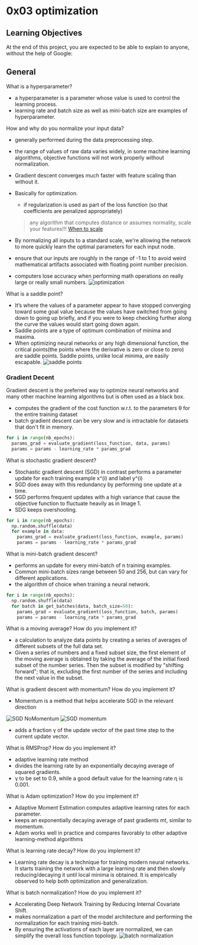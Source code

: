 # 0x03 optimization

## Learning Objectives

At the end of this project, you are expected to be able to explain to anyone, without the help of Google:

## General

What is a hyperparameter?

- a hyperparameter is a parameter whose value is used to control the learning process.
- learning rate and batch size as well as mini-batch size are examples of hyperparameter.

How and why do you normalize your input data?

- generally performed during the data preprocessing step.
- the range of values of raw data varies widely, in some machine learning algorithms, objective functions will not work properly without normalization.
- Gradient descent converges much faster with feature scaling than without it.
- Basically for optimization.
  - if regularization is used as part of the loss function (so that coefficients are penalized appropriately)
  > any algorithm that computes distance or assumes normality, scale your features!!!
  >[When to scale](https://medium.com/greyatom/why-how-and-when-to-scale-your-features-4b30ab09db5e)

- By normalizing all inputs to a standard scale, we're allowing the network to more quickly learn the optimal parameters for each input node.
- ensure that our inputs are roughly in the range of -1 to 1 to avoid weird mathematical artifacts associated with floating point number precision.
- computers lose accuracy when performing math operations on really large or really small numbers.
![optimization](https://www.jeremyjordan.me/content/images/2018/01/Screen-Shot-2018-01-24-at-1.12.52-PM.png)

What is a saddle point?

- It’s where the values of a parameter appear to have stopped converging toward some goal value because the values have switched from going down to going up briefly, and if you were to keep checking further along the curve the values would start going down again.
- Saddle points are a type of optimum combination of minima and maxima.
- When optimizing neural networks or any high dimensional function, the critical points(the points where the derivative is zero or close to zero) are saddle points. Saddle points, unlike local minima, are easily escapable.
![saddle points](https://qph.cf2.quoracdn.net/main-qimg-366252b64600a7d81446a83eb19e1e4a-pjlq)

### Gradient Decent

Gradient descent is the preferred way to optimize neural networks and many other machine learning algorithms but is often used as a black box.

- computes the gradient of the cost function w.r.t. to the parameters θ for the entire training dataset
- batch gradient descent can be very slow and is intractable for datasets that don't fit in memory.

```python
for i in range(nb_epochs):
  params_grad = evaluate_gradient(loss_function, data, params)
  params = params - learning_rate * params_grad
```

What is stochastic gradient descent?

- Stochastic gradient descent (SGD) in contrast performs a parameter update for each training example x^(i) and label y^(i)
- SGD does away with this redundancy by performing one update at a time.
- SGD performs frequent updates with a high variance that cause the objective function to fluctuate heavily as in Image 1.
- SDG keeps overshooting.

```python
for i in range(nb_epochs):
  np.random.shuffle(data)
  for example in data:
    params_grad = evaluate_gradient(loss_function, example, params)
    params = params - learning_rate * params_grad
```

What is mini-batch gradient descent?

- performs an update for every mini-batch of n training examples.
- Common mini-batch sizes range between 50 and 256, but can vary for different applications.
- the algorithm of choice when training a neural network.

```python
for i in range(nb_epochs):
  np.random.shuffle(data)
  for batch in get_batches(data, batch_size=50):
    params_grad = evaluate_gradient(loss_function, batch, params)
    params = params - learning_rate * params_grad
```

What is a moving average? How do you implement it?

- a calculation to analyze data points by creating a series of averages of different subsets of the full data set.
- Given a series of numbers and a fixed subset size, the first element of the moving average is obtained by taking the average of the initial fixed subset of the number series. Then the subset is modified by "shifting forward"; that is, excluding the first number of the series and including the next value in the subset.

What is gradient descent with momentum? How do you implement it?

- Momentum is a method that helps accelerate SGD in the relevant direction

![SGD NoMomentum](https://ruder.io/content/images/2015/12/without_momentum.gif) ![SGD momentum](https://ruder.io/content/images/2015/12/with_momentum.gif)

- adds  a fraction γ of the update vector of the past time step to the current update vector.

What is RMSProp? How do you implement it?

- adaptive learning rate method
- divides the learning rate by an exponentially decaying average of squared gradients.
- γ to be set to 0.9, while a good default value for the learning rate η is 0.001.

What is Adam optimization? How do you implement it?

- Adaptive Moment Estimation computes adaptive learning rates for each parameter.
- keeps an exponentially decaying average of past gradients mt, similar to momentum.
- Adam works well in practice and compares favorably to other adaptive learning-method algorithms

What is learning rate decay? How do you implement it?

- Learning rate decay is a technique for training modern neural networks. It starts training the network with a large learning rate and then slowly reducing/decaying it until local minima is obtained. It is empirically observed to help both optimization and generalization.

What is batch normalization? How do you implement it?

- Accelerating Deep Network Training by Reducing Internal Covariate Shift.
- makes normalization a part of the model architecture and performing the normalization for each training mini-batch.
- By ensuring the activations of each layer are normalized, we can simplify the overall loss function topology.
![batch normalization](https://www.jeremyjordan.me/content/images/2018/01/Screen-Shot-2018-01-24-at-1.16.09-PM.png)
